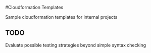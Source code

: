 #Cloudformation Templates

Sample cloudformation templates for internal projects

## TODO

Evaluate possible testing strategies beyond simple syntax checking